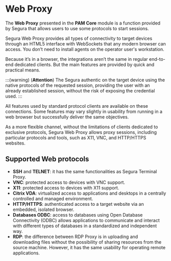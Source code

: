 # Web Proxy

The **Web Proxy** presented in the **PAM Core** module is a function provided by Segura that allows users to use some protocols to start sessions.

Segura Web Proxy provides all types of connectivity to target devices through an HTML5 interface with WebSockets that any modern browser can access. You don’t need to install agents on the operator user's workstation.

Because it’s in a browser, the integrations aren’t the same in regular end-to-end dedicated clients. But the main features are provided by quick and practical means.

:::(warning) (**Attention**)
The Segura authentic on the target device using the native protocols of the requested session, providing the user with an already established session, without the risk of exposing the credential used.
:::

All features used by standard protocol clients are available on these connections. Some features may vary slightly in usability from running in a web browser but successfully deliver the same objectives.

As a more flexible channel, without the limitations of clients dedicated to exclusive protocols, Segura Web Proxy allows proxy sessions, including particular protocols and tools, such as X11, VNC, and HTTP/HTTPS websites.

## Supported Web protocols 

* **SSH** and **TELNET**: it has the same functionalities as Segura Terminal Proxy.
* **VNC**: protected access to devices with VNC support.
* **X11**: protected access to devices with X11 support.
* **Citrix VDA**: virtualized access to applications and desktops in a centrally controlled and managed environment.
* **HTTP/HTTPS**: authenticated access to a target website via an embedded, isolated browser.
* **Databases ODBC**: access to databases using Open Database Connectivity (ODBC) allows applications to communicate and interact with different types of databases in a standardized and independent way.
* **RDP**: the difference between RDP Proxy is in uploading and downloading files without the possibility of sharing resources from the source machine. However, it has the same usability for operating remote applications.